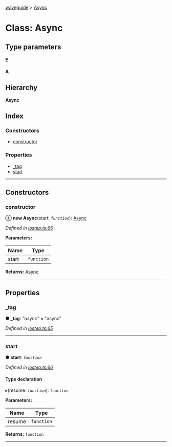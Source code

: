 [waveguide](../README.md) > [Async](../classes/async.md)

# Class: Async

## Type parameters
#### E 
#### A 
## Hierarchy

**Async**

## Index

### Constructors

* [constructor](async.md#constructor)

### Properties

* [_tag](async.md#_tag)
* [start](async.md#start)

---

## Constructors

<a id="constructor"></a>

###  constructor

⊕ **new Async**(start: *`function`*): [Async](async.md)

*Defined in [iostep.ts:65](https://github.com/rzeigler/waveguide/blob/05ef8da/packages/waveguide/src/iostep.ts#L65)*

**Parameters:**

| Name | Type |
| ------ | ------ |
| start | `function` |

**Returns:** [Async](async.md)

___

## Properties

<a id="_tag"></a>

###  _tag

**● _tag**: *"async"* = "async"

*Defined in [iostep.ts:65](https://github.com/rzeigler/waveguide/blob/05ef8da/packages/waveguide/src/iostep.ts#L65)*

___
<a id="start"></a>

###  start

**● start**: *`function`*

*Defined in [iostep.ts:66](https://github.com/rzeigler/waveguide/blob/05ef8da/packages/waveguide/src/iostep.ts#L66)*

#### Type declaration
▸(resume: *`function`*): `function`

**Parameters:**

| Name | Type |
| ------ | ------ |
| resume | `function` |

**Returns:** `function`

___

